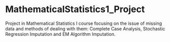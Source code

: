 # MathematicalStatistics1_Project
Project in Mathematical Statistics I course focusing on the issue of missing data and methods of dealing with them: Complete Case Analysis, Stochastic Regression Imputation and EM Algorithm Imputation.
